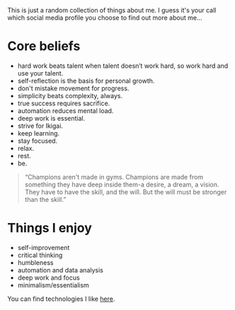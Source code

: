 <!--
.. title: About me
.. slug: human
.. date: 2020-02-25 11:03:11 UTC+01:00
.. tags: 
.. category: 
.. link: 
.. description: 
.. type: text
-->

This is just a random collection of things about me.
I guess it's your call which social media profile you choose to find out more about me...


# Core beliefs

- hard work beats talent when talent doesn’t work hard, so work hard and use your talent.
- self-reflection is the basis for personal growth.
- don't mistake movement for progress.
- simplicity beats complexity, always.
- true success requires sacrifice.
- automation reduces mental load.
- deep work is essential.
- strive for Ikigai.
- keep learning.
- stay focused.
- relax.
- rest.
- be.

> “Champions aren't made in gyms. Champions are made from something they have deep inside them-a desire, a dream, a vision. They have to have the skill, and the will. But the will must be stronger than the skill.” 

# Things I enjoy

- self-improvement
- critical thinking
- humbleness
- automation and data analysis
- deep work and focus
- minimalism/essentialism

You can find technologies I like [here](/techie).
